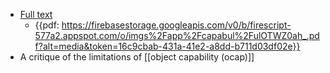 - [Full text](https://cs.brown.edu/~sk/Publications/Papers/Published/sfk-feat-ocap-reconcil/)
    - {{pdf: https://firebasestorage.googleapis.com/v0/b/firescript-577a2.appspot.com/o/imgs%2Fapp%2Fcapabul%2FulOTWZ0ah_.pdf?alt=media&token=16c9cbab-431a-41e2-a8dd-b711d03df02e}}
- A critique of the limitations of [[object capability (ocap)]]
